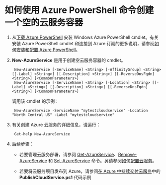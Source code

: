 <properties
   pageTitle="如何使用 Azure PowerShell 命令创建一个空的云服务容器"
   description="本文介绍如何使用 PowerShell 脚本创建云服务容器和执行云服务相关的管理操作"
   services="cloud-services"
   documentationCenter=".net"
   authors="cawaMS"
   manager="bscholl" 
   editor=""/>

<tags
   ms.service="cloud-services"
   ms.date="06/19/2015"
   wacn.date="10/03/2015"/>

# 如何使用 Azure PowerShell 命令创建一个空的云服务容器
1. 从[下载 Azure PowerShell](http://go.microsoft.com/?linkid=9811175&clcid=0x409) 安装 Windows Azure PowerShell cmdlet。有关安装 Azure PowerShell cmdlet 和连接到 Azure 订阅的更多说明，请参阅[如何安装和配置 Azure PowerShell](/documentation/articles/install-configure-powershell)。

2. **New-AzureService** 是用于创建空云服务容器的 cmdlet。

        New-AzureService [-ServiceName] <String> [-AffinityGroup] <String> [[-Label] <String>] [[-Description] <String>] [[-ReverseDnsFqdn] <String>] [<CommonParameters>]
    	New-AzureService [-ServiceName] <String> [-Location] <String> [[-Label] <String>] [[-Description] <String>] [[-ReverseDnsFqdn] <String>] [<CommonParameters>]


   调用该 cmdlet 的示例：

		New-AzureService -ServiceName "mytestcloudservice" -Location "North Central US" -Label "mytestcloudservice"


3. 有关创建 Azure 云服务的详细信息，请运行：

		Get-help New-AzureService


4. 后续步骤：

   - 若要管理云服务部署，请参阅 [Get-AzureService](https://msdn.microsoft.com/zh-cn/library/azure/dn495131.aspx)、[Remove-AzureService](https://msdn.microsoft.com/zh-cn/library/azure/dn495120.aspx) 和 [Set-AzureService](https://msdn.microsoft.com/zh-cn/library/azure/dn495242.aspx) 命令。另请参阅[如何配置云服务](/documentation/articles/cloud-services-how-to-configure)。

    - 若要将云服务项目发布到 Azure，请参阅[在 Azure 中持续交付云服务](/documentation/articles/cloud-services-dotnet-continuous-delivery.md)中的 **PublishCloudService.ps1** 代码示例
 

<!---HONumber=71-->